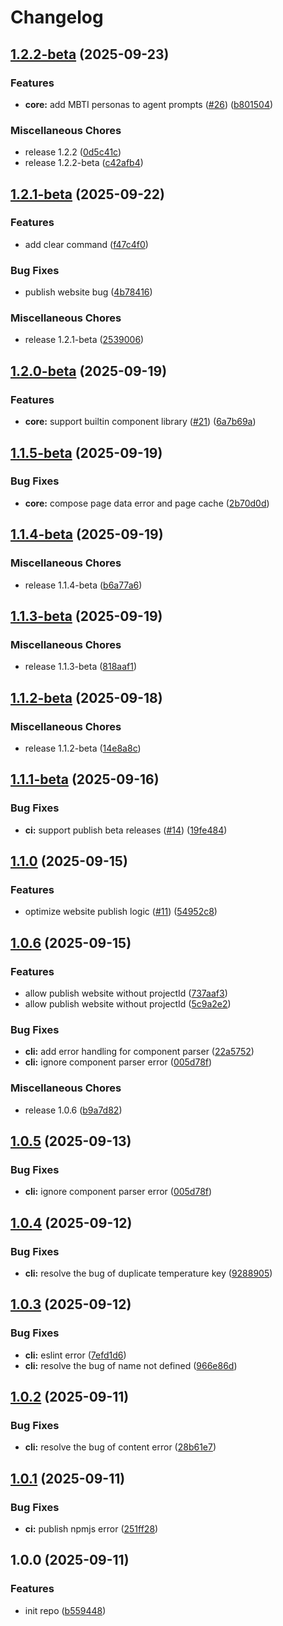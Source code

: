 # Changelog

## [1.2.2-beta](https://github.com/AIGNE-io/aigne-web-smith/compare/v1.2.1-beta...v1.2.2-beta) (2025-09-23)


### Features

* **core:** add MBTI personas to agent prompts ([#26](https://github.com/AIGNE-io/aigne-web-smith/issues/26)) ([b801504](https://github.com/AIGNE-io/aigne-web-smith/commit/b80150414681ae39b5a5c97833bdc1ef14d20a86))


### Miscellaneous Chores

* release 1.2.2 ([0d5c41c](https://github.com/AIGNE-io/aigne-web-smith/commit/0d5c41ccbfcf6d1a0da159ba21847c4c1f754086))
* release 1.2.2-beta ([c42afb4](https://github.com/AIGNE-io/aigne-web-smith/commit/c42afb46b2bf2d45157d7dcfd89f055e539a52a6))

## [1.2.1-beta](https://github.com/AIGNE-io/aigne-web-smith/compare/v1.2.0-beta...v1.2.1-beta) (2025-09-22)


### Features

* add clear command ([f47c4f0](https://github.com/AIGNE-io/aigne-web-smith/commit/f47c4f02b89239069956c0de16d03d3195618609))


### Bug Fixes

* publish website bug ([4b78416](https://github.com/AIGNE-io/aigne-web-smith/commit/4b7841672514f6c246d929241f4467766923e8e1))


### Miscellaneous Chores

* release 1.2.1-beta ([2539006](https://github.com/AIGNE-io/aigne-web-smith/commit/2539006477de0218764d43d8393dbfa0941278dd))

## [1.2.0-beta](https://github.com/AIGNE-io/aigne-web-smith/compare/v1.1.5-beta...v1.2.0-beta) (2025-09-19)


### Features

* **core:** support builtin component library  ([#21](https://github.com/AIGNE-io/aigne-web-smith/issues/21)) ([6a7b69a](https://github.com/AIGNE-io/aigne-web-smith/commit/6a7b69a3b915dd32968be3e8675347db66654941))

## [1.1.5-beta](https://github.com/AIGNE-io/aigne-web-smith/compare/v1.1.4-beta...v1.1.5-beta) (2025-09-19)


### Bug Fixes

* **core:** compose page data error and page cache ([2b70d0d](https://github.com/AIGNE-io/aigne-web-smith/commit/2b70d0d8d7275419f5de0957f778cf02b89f4052))

## [1.1.4-beta](https://github.com/AIGNE-io/aigne-web-smith/compare/v1.1.3-beta...v1.1.4-beta) (2025-09-19)


### Miscellaneous Chores

* release 1.1.4-beta ([b6a77a6](https://github.com/AIGNE-io/aigne-web-smith/commit/b6a77a64b24246877e0e9f062e2ade2452411ba8))

## [1.1.3-beta](https://github.com/AIGNE-io/aigne-web-smith/compare/v1.1.2-beta...v1.1.3-beta) (2025-09-19)


### Miscellaneous Chores

* release 1.1.3-beta ([818aaf1](https://github.com/AIGNE-io/aigne-web-smith/commit/818aaf18ec83c9ab9606beb4d6ec6f9880d8b512))

## [1.1.2-beta](https://github.com/AIGNE-io/aigne-web-smith/compare/v1.1.1-beta...v1.1.2-beta) (2025-09-18)


### Miscellaneous Chores

* release 1.1.2-beta ([14e8a8c](https://github.com/AIGNE-io/aigne-web-smith/commit/14e8a8cc460a098b0c0e343329c7bc1eeca2f06a))

## [1.1.1-beta](https://github.com/AIGNE-io/aigne-web-smith/compare/v1.1.0...v1.1.1-beta) (2025-09-16)


### Bug Fixes

* **ci:** support publish beta releases ([#14](https://github.com/AIGNE-io/aigne-web-smith/issues/14)) ([19fe484](https://github.com/AIGNE-io/aigne-web-smith/commit/19fe48495f4ecf35903ea23d4a92da057e903478))

## [1.1.0](https://github.com/AIGNE-io/aigne-web-smith/compare/v1.0.6...v1.1.0) (2025-09-15)


### Features

* optimize website publish logic ([#11](https://github.com/AIGNE-io/aigne-web-smith/issues/11)) ([54952c8](https://github.com/AIGNE-io/aigne-web-smith/commit/54952c8885eb57b20c14a58983e0859b1ece6ee0))

## [1.0.6](https://github.com/AIGNE-io/aigne-web-smith/compare/v1.0.4...v1.0.6) (2025-09-15)


### Features

* allow publish website without projectId ([737aaf3](https://github.com/AIGNE-io/aigne-web-smith/commit/737aaf34822f861d2d6d9dc3baddf8f03336b288))
* allow publish website without projectId ([5c9a2e2](https://github.com/AIGNE-io/aigne-web-smith/commit/5c9a2e225f400dc5aed21ca50ae3491f50fcdc74))


### Bug Fixes

* **cli:** add error handling for component parser ([22a5752](https://github.com/AIGNE-io/aigne-web-smith/commit/22a575228023a08270815cf92edf37a7a6c17d83))
* **cli:** ignore component parser error ([005d78f](https://github.com/AIGNE-io/aigne-web-smith/commit/005d78fa0883c2ae30a8c345803281e47f592ac1))


### Miscellaneous Chores

* release 1.0.6 ([b9a7d82](https://github.com/AIGNE-io/aigne-web-smith/commit/b9a7d82ad273fd4eb93d16b64cca790faef1c4fe))

## [1.0.5](https://github.com/AIGNE-io/aigne-web-smith/compare/v1.0.4...v1.0.5) (2025-09-13)


### Bug Fixes

* **cli:** ignore component parser error ([005d78f](https://github.com/AIGNE-io/aigne-web-smith/commit/005d78fa0883c2ae30a8c345803281e47f592ac1))

## [1.0.4](https://github.com/AIGNE-io/aigne-web-smith/compare/v1.0.3...v1.0.4) (2025-09-12)


### Bug Fixes

* **cli:** resolve the bug of duplicate temperature key ([9288905](https://github.com/AIGNE-io/aigne-web-smith/commit/928890579f8238cdfa0644ada77a67161ceb0509))

## [1.0.3](https://github.com/AIGNE-io/aigne-web-smith/compare/v1.0.2...v1.0.3) (2025-09-12)


### Bug Fixes

* **cli:** eslint error ([7efd1d6](https://github.com/AIGNE-io/aigne-web-smith/commit/7efd1d63adc791803b2ee940c0a6776e7852f5ff))
* **cli:** resolve the bug of name not defined ([966e86d](https://github.com/AIGNE-io/aigne-web-smith/commit/966e86d81172476a73e1aa6d3d18fdc51baee1d2))

## [1.0.2](https://github.com/AIGNE-io/aigne-web-smith/compare/v1.0.1...v1.0.2) (2025-09-11)


### Bug Fixes

* **cli:** resolve the bug of content error ([28b61e7](https://github.com/AIGNE-io/aigne-web-smith/commit/28b61e7ad95ddcc0ce113a6cb177471f9f12b330))

## [1.0.1](https://github.com/AIGNE-io/aigne-web-smith/compare/v1.0.0...v1.0.1) (2025-09-11)


### Bug Fixes

* **ci:** publish npmjs error ([251ff28](https://github.com/AIGNE-io/aigne-web-smith/commit/251ff2880682fdd57a7bd8cb65e9660c2ae98e71))

## 1.0.0 (2025-09-11)


### Features

* init repo ([b559448](https://github.com/AIGNE-io/aigne-web-smith/commit/b559448c43030a8a73608a1194918da386608d5b))
